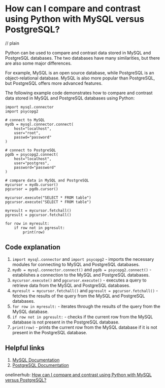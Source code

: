 # How can I compare and contrast using Python with MySQL versus PostgreSQL?
// plain

Python can be used to compare and contrast data stored in MySQL and PostgreSQL databases. The two databases have many similarities, but there are also some major differences.

For example, MySQL is an open source database, while PostgreSQL is an object-relational database. MySQL is also more popular than PostgreSQL, but PostgreSQL offers more advanced features.

The following example code demonstrates how to compare and contrast data stored in MySQL and PostgreSQL databases using Python:

```
import mysql.connector
import psycopg2

# connect to MySQL
mydb = mysql.connector.connect(
    host="localhost",
    user="root",
    passwd="password"
)

# connect to PostgreSQL
pgdb = psycopg2.connect(
    host="localhost",
    user="postgres",
    password="password"
)

# compare data in MySQL and PostgreSQL
mycursor = mydb.cursor()
pgcursor = pgdb.cursor()

mycursor.execute("SELECT * FROM table")
pgcursor.execute("SELECT * FROM table")

myresult = mycursor.fetchall()
pgresult = pgcursor.fetchall()

for row in myresult:
    if row not in pgresult:
        print(row)
```

## Code explanation


1. `import mysql.connector` and `import psycopg2` - imports the necessary modules for connecting to MySQL and PostgreSQL databases.
2. `mydb = mysql.connector.connect()` and `pgdb = psycopg2.connect()` - establishes a connection to the MySQL and PostgreSQL databases.
3. `mycursor.execute()` and `pgcursor.execute()` - executes a query to retrieve data from the MySQL and PostgreSQL databases.
4. `myresult = mycursor.fetchall()` and `pgresult = pgcursor.fetchall()` - fetches the results of the query from the MySQL and PostgreSQL databases.
5. `for row in myresult:` - iterates through the results of the query from the MySQL database.
6. `if row not in pgresult:` - checks if the current row from the MySQL database is not present in the PostgreSQL database.
7. `print(row)` - prints the current row from the MySQL database if it is not present in the PostgreSQL database.

## Helpful links

1. [MySQL Documentation](https://dev.mysql.com/doc/)
2. [PostgreSQL Documentation](https://www.postgresql.org/docs/)

onelinerhub: [How can I compare and contrast using Python with MySQL versus PostgreSQL?](https://onelinerhub.com/python-mysql/how-can-i-compare-and-contrast-using-python-with-mysql-versus-postgresql)